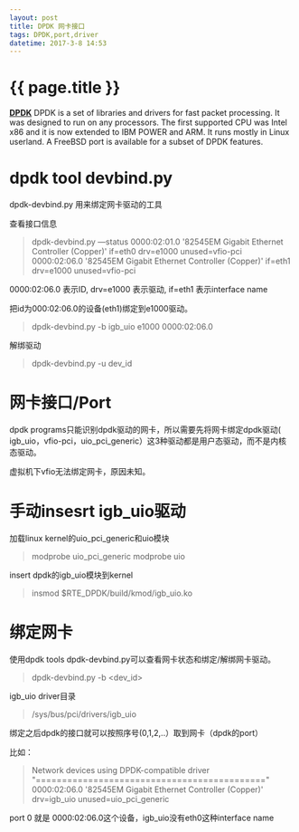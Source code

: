 ```yaml
---
layout: post
title: DPDK 网卡接口
tags: DPDK,port,driver
datetime: 2017-3-8 14:53
---
```


{{ page.title }}
================
<a href="http://dpdk.org"><strong>DPDK</strong></a>
DPDK is a set of libraries and drivers for fast packet processing. It was designed to run on any processors. The first supported CPU was Intel x86 and it is now extended to IBM POWER and ARM. It runs mostly in Linux userland. A FreeBSD port is available for a subset of DPDK features.

# dpdk tool devbind.py

dpdk-devbind.py
用来绑定网卡驱动的工具

查看接口信息

> dpdk-devbind.py —status
> 0000:02:01.0 '82545EM Gigabit Ethernet Controller (Copper)' if=eth0 drv=e1000 unused=vfio-pci
> 0000:02:06.0 '82545EM Gigabit Ethernet Controller (Copper)' if=eth1 drv=e1000 unused=vfio-pci

0000:02:06.0 表示ID, drv=e1000 表示驱动, if=eth1 表示interface name

把id为000:02:06.0的设备(eth1)绑定到e1000驱动。

> dpdk-devbind.py -b igb_uio e1000 0000:02:06.0

解绑驱动

> dpdk-devbind.py -u dev_id


# 网卡接口/Port
dpdk programs只能识别dpdk驱动的网卡，所以需要先将网卡绑定dpdk驱动( igb_uio，vfio-pci，uio_pci_generic）这3种驱动都是用户态驱动，而不是内核态驱动。

虚拟机下vfio无法绑定网卡，原因未知。

# 手动insesrt igb_uio驱动
加载linux kernel的uio_pci_generic和uio模块

> modprobe uio_pci_generic
> modprobe uio

insert dpdk的igb_uio模块到kernel

> insmod $RTE_DPDK/build/kmod/igb_uio.ko

# 绑定网卡
使用dpdk tools dpdk-devbind.py可以查看网卡状态和绑定/解绑网卡驱动。

> dpdk-devbind.py -b <driver> <dev_id>

igb_uio driver目录
> /sys/bus/pci/drivers/igb_uio

绑定之后dpdk的接口就可以按照序号(0,1,2,..）取到网卡（dpdk的port）

比如：

> Network devices using DPDK-compatible driver
> "============================================"
> 0000:02:06.0 '82545EM Gigabit Ethernet Controller (Copper)' drv=igb_uio unused=uio_pci_generic

port 0 就是 0000:02:06.0这个设备，igb_uio没有eth0这种interface name